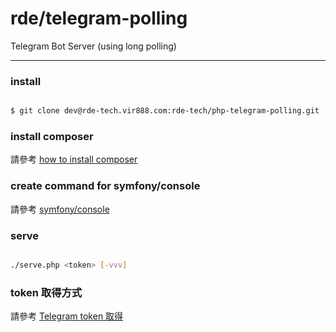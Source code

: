 # rde/telegram-polling

Telegram Bot Server (using long polling)

---

### install

```sh

$ git clone dev@rde-tech.vir888.com:rde-tech/php-telegram-polling.git

```

### install composer

請參考 [how to install composer]

### create command for symfony/console

請參考 [symfony/console]

### serve

```sh

./serve.php <token> [-vvv]

```

### token 取得方式

請參考 [Telegram token 取得]

[how to install composer]:https://getcomposer.org/download/
[symfony/console]:http://symfony.com/doc/current/components/console/introduction.html
[Telegram token 取得]:https://core.telegram.org/bots#botfather
